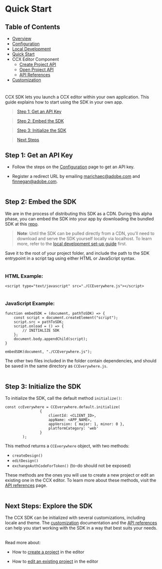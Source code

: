# Quick Start

## Table of Contents
* [Overview](overview.md)
* [Configuration](configuration.md)
* [Local Development](local_dev.md)
* [Quick Start](quickstart.md)
* CCX Editor Component
  * [Create Project API](create_project.md)
  * [Open Project API](edit_project.md)
  * [API References](api_ref.md)
* [Customization](customization.md)
#

CCX SDK lets you launch a CCX editor within your own application. This guide explains how to start using the SDK in your own app.

> [Step 1: Get an API Key](#step-1-sign-up-for-api-key)

> [Step 2: Embed the SDK](#step-2-embed-the-sdk)

> [Step 3: Initialize the SDK](#step-3-initialize-the-sdk)

> [Next Steps](#next-steps-explore-the-sdk)



## Step 1: Get an API Key

- Follow the steps on the [Configuration](configuration.md) page to get an API key.
   
- Register a redirect URL by emailing marichaec@adobe.com and finnegan@adobe.com. 
<br></br>


## Step 2: Embed the SDK 

We are in the process of distributing this SDK as a CDN. During this alpha phase, you can embed the SDK into your app by downloading the bundled SDK at this [repo](https://github.com/AdobeDocs/cc-everywhere). 

> **Note**: Until the SDK can be pulled directly from a CDN, you'll need to download and serve the SDK yourself locally via localhost. To learn more, refer to the [local development set-up guide](local_dev.md) first.

Save it to the root of your project folder, and include the path to the SDK entrypoint in a script tag using either HTML or JavaScript syntax. 
<br></br>

### HTML Example:
`<script type="text/javascript" src="./CCEverywhere.js"></script>`
<br></br>

### JavaScript Example:
```
function embedSDK = (document, pathToSDK) => {
    const script = document.createElement("script");
    script.src = pathToSDK;
    script.onload = () => {
        // INITIALIZE SDK 
    };
    document.body.appendChild(script);
}

embedSDK(document, "./CCEverywhere.js");
```
The other two files included in the folder contain dependencies, and should be saved in the same directory as `CCEverywhere.js`. 
<br></br>


## Step 3: Initialize the SDK
To initialize the SDK, call the default method `initialize()`:

```
const ccEverywhere = CCEverywhere.default.initialize(
                {
                    clientId: <CLIENT_ID>,
                    appName: <APP_NAME>,
                    appVersion: { major: 1, minor: 0 },
                    platformCategory: 'web'
                }
        );
```
This method returns a `CCEverywhere` object, with two methods: 
* `createDesign()`
* `editDesign()`
* `exchangeAuthCodeForToken()` (to-do should not be exposed)

These methods are the ones you will use to create a new project or edit an existing one in the CCX editor. To learn more about these methods, visit the [API references](api_ref.md) page.
<br></br>

## Next Steps: Explore the SDK

The CCX SDK can be initialized with several customizations, including locale and theme. The [customization](customization.md) documentation and the [API references](api_ref.md) can help you start working with the SDK in a way that best suits your needs.
<br></br>

Read more about: 
* How to [create a project](create_project.md) in the editor 

* How to [edit an existing project](edit_project.md) in the editor

